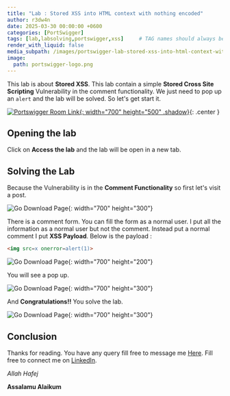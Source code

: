 ```yaml
---
title: "Lab : Stored XSS into HTML context with nothing encoded"
author: r3dw4n
date: 2025-03-30 00:00:00 +0600
categories: [PortSwigger]
tags: [lab,labsolving,portswigger,xss]     # TAG names should always be lowercase
render_with_liquid: false
media_subpath: /images/portswigger-lab-stored-xss-into-html-context-with-nothing-encoded
image:
  path: portswigger-logo.png
---
```


This lab is about **Stored XSS**. This lab contain a simple **Stored Cross Site Scripting** Vulnerability in the comment functionality. We just need to pop up an `alert` and the lab will be solved. So let's get start it.

[![Portswigger Room Link](lab_description.png){: width="700" height="500" .shadow}](https://portswigger.net/web-security/cross-site-scripting/stored/lab-html-context-nothing-encoded){: .center }

## Opening the lab

Click on **Access the lab** and the lab will be open in a new tab.

## Solving the Lab

Because the Vulnerability is in the **Comment Functionality** so first let's visit a post.

![Go Download Page](where_the_vulnerability_locate.png){: width="700" height="300"}

There is a comment form. You can fill the form as a normal user. I put all the information as a normal user but not the comment. Instead put a normal comment I put **XSS Payload**. Below is the payload : 

```html
<img src=x onerror=alert(1)>
```

![Go Download Page](put_payload.png){: width="700" height="200"}

You will see a pop up.

![Go Download Page](pop_up_alert.png){: width="700" height="300"}

And **Congratulations!!** You solve the lab.

![Go Download Page](lab_solved.png){: width="700" height="300"}

## Conclusion

Thanks for reading. You have any query fill free to message me [Here](https://r3dw4n48m3d.github.io/portfolio/contact.html). Fill free to connect me on [LinkedIn](https://linkedin.com/in/r3dw4n-48m3d). 

*Allah Hafej* 

**Assalamu Alaikum**